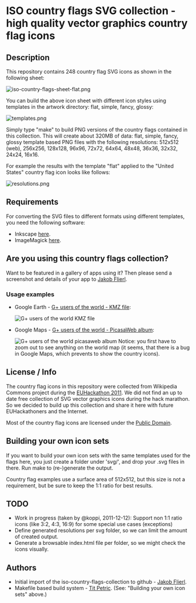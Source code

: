 # ISO country flags SVG collection - high quality vector graphics country flag icons

## Description
This repository contains 248 country flag SVG icons as shown in the following sheet:

![iso-country-flags-sheet-flat.png](https://raw.github.com/koppi/iso-country-flags-svg-collection/master/iso-country-flags-sheet-flat.png "ISO country flags svg collection")

You can build the above icon sheet with different icon styles using templates in the artwork directory: flat, simple, fancy, glossy:

![templates.png](https://raw.github.com/koppi/iso-country-flags-svg-collection/master/templates.png "Country flag icons templates")

Simply type "make" to build PNG versions of the country flags contained in this collection. This will create about 320MB of data: flat, simple, fancy, glossy template based PNG files with the following resolutions: 512x512 (web), 256x256, 128x128, 96x96, 72x72, 64x64, 48x48, 36x36, 32x32, 24x24, 16x16.

For example the results with the template "flat" applied to the "United States" country flag icon looks like follows:

![resolutions.png](https://raw.github.com/koppi/iso-country-flags-svg-collection/master/resolutions.png "Country flag icon resoultions")
 
## Requirements
For converting the SVG files to different formats using different templates, you need the following software:

* Inkscape [here](http://www.inkscape.org/).
* ImageMagick [here](http://www.imagemagick.org/).

## Are you using this country flags collection?

Want to be featured in a gallery of apps using it? Then please send a screenshot and details of your app to [Jakob Flierl](https://github.com/koppi).

### Usage examples

* Google Earth - [G+ users of the world - KMZ file](http://goo.gl/YJjv3):

  ![G+ users of the world KMZ file](https://raw.github.com/koppi/iso-country-flags-svg-collection/master/example-google-earth.png)

* Google Maps - [G+ users of the world - PicasaWeb album](http://goo.gl/mHyJb):

  ![G+ users of the world picasaweb album](https://raw.github.com/koppi/iso-country-flags-svg-collection/master/example-google-maps.png) Notice: you first have to zoom out to see anything on the world map (it seems, that there is a bug in Google Maps, which prevents to show the country icons).

## License / Info

The country flag icons in this repository were collected from Wikipedia Commons project during the [EUHackathon 2011](http://www.euhackathon.eu/). We did not find an up to date free collection of SVG vector graphics icons during the hack marathon. So we decided to build up this collection and share it here with future EUHackathoners and the Internet.

Most of the country flag icons are licensed under the [Public Domain](http://en.wikipedia.org/wiki/Public_domain).

## Building your own icon sets

If you want to build your own icon sets with the same templates used for the flags here, you just create a folder under 'svg/', and drop your .svg files in there. Run make to (re-)generate the output.

Country flag examples use a surface area of 512x512, but this size is not a requirement, but be sure to keep the 1:1 ratio for best results.

## TODO

* Work in progress (taken by @koppi,  2011-12-12): Support non 1:1 ratio icons (like 3:2, 4:3, 16:9) for some special use cases (exceptions)
* Define generated resolutions per svg folder, so we can limit the amount of created output.
* Generate a browsable index.html file per folder, so we might check the icons visually.

## Authors

* Initial import of the iso-country-flags-collection to github - [Jakob Flierl](https://github.com/koppi).
* Makefile based build system - [Tit Petric](https://github.com/titpetric). (See: "Building your own icon sets" above.)
